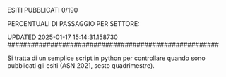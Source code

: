 ESITI PUBBLICATI 0/190 

PERCENTUALI DI PASSAGGIO PER SETTORE:

UPDATED 2025-01-17 15:14:31.158730
###################################################### 

Si tratta di un semplice script in python per controllare quando sono pubblicati gli esiti (ASN 2021, sesto quadrimestre).

